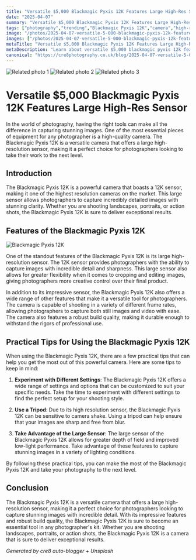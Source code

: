 ```yaml
---
title: "Versatile $5,000 Blackmagic Pyxis 12K Features Large High-Res Sensor"
date: "2025-04-07"
summary: "Versatile $5,000 Blackmagic Pyxis 12K Features Large High-Res Sensor - A trending topic in photography."
tags: ["photography","trending","Blackmagic Pyxis 12K","camera","high-resolution sensor","versatile","large sensor","features","tripod","practical tips"]
image: "/photos/2025-04-07-versatile-5-000-blackmagic-pyxis-12k-features-large-high-res-sensor-1.jpg"
images: ["/photos/2025-04-07-versatile-5-000-blackmagic-pyxis-12k-features-large-high-res-sensor-1.jpg","/photos/2025-04-07-versatile-5-000-blackmagic-pyxis-12k-features-large-high-res-sensor-2.jpg","/photos/2025-04-07-versatile-5-000-blackmagic-pyxis-12k-features-large-high-res-sensor-3.jpg"]
metaTitle: "Versatile $5,000 Blackmagic Pyxis 12K Features Large High-Res Sensor | cre8 Photography"
metaDescription: "Learn about versatile $5,000 blackmagic pyxis 12k features large high-res sensor in photography with practical tips and insights."
canonical: "https://cre8photography.co.uk/blog/2025-04-07-versatile-5-000-blackmagic-pyxis-12k-features-large-high-res-sensor"
---
```



<div class="grid grid-cols-1 sm:grid-cols-2 md:grid-cols-3 gap-4">
  <img src="/photos/2025-04-07-versatile-5-000-blackmagic-pyxis-12k-features-large-high-res-sensor-1.jpg" alt="Related photo 1" class="w-full rounded-lg" />
<img src="/photos/2025-04-07-versatile-5-000-blackmagic-pyxis-12k-features-large-high-res-sensor-2.jpg" alt="Related photo 2" class="w-full rounded-lg" />
<img src="/photos/2025-04-07-versatile-5-000-blackmagic-pyxis-12k-features-large-high-res-sensor-3.jpg" alt="Related photo 3" class="w-full rounded-lg" />
</div>


# Versatile $5,000 Blackmagic Pyxis 12K Features Large High-Res Sensor

In the world of photography, having the right tools can make all the difference in capturing stunning images. One of the most essential pieces of equipment for any photographer is a high-quality camera. The Blackmagic Pyxis 12K is a versatile camera that offers a large high-resolution sensor, making it a perfect choice for photographers looking to take their work to the next level.

## Introduction

The Blackmagic Pyxis 12K is a powerful camera that boasts a 12K sensor, making it one of the highest resolution cameras on the market. This large sensor allows photographers to capture incredibly detailed images with stunning clarity. Whether you are shooting landscapes, portraits, or action shots, the Blackmagic Pyxis 12K is sure to deliver exceptional results.

## Features of the Blackmagic Pyxis 12K

![Blackmagic Pyxis 12K](/path/to/image)

One of the standout features of the Blackmagic Pyxis 12K is its large high-resolution sensor. The 12K sensor provides photographers with the ability to capture images with incredible detail and sharpness. This large sensor also allows for greater flexibility when it comes to cropping and editing images, giving photographers more creative control over their final product.

In addition to its impressive sensor, the Blackmagic Pyxis 12K also offers a wide range of other features that make it a versatile tool for photographers. The camera is capable of shooting in a variety of different frame rates, allowing photographers to capture both still images and video with ease. The camera also features a robust build quality, making it durable enough to withstand the rigors of professional use.

## Practical Tips for Using the Blackmagic Pyxis 12K

When using the Blackmagic Pyxis 12K, there are a few practical tips that can help you get the most out of this powerful camera. Here are some tips to keep in mind:

1. **Experiment with Different Settings**: The Blackmagic Pyxis 12K offers a wide range of settings and options that can be customized to suit your specific needs. Take the time to experiment with different settings to find the perfect setup for your shooting style.

2. **Use a Tripod**: Due to its high resolution sensor, the Blackmagic Pyxis 12K can be sensitive to camera shake. Using a tripod can help ensure that your images are sharp and free from blur.

3. **Take Advantage of the Large Sensor**: The large sensor of the Blackmagic Pyxis 12K allows for greater depth of field and improved low-light performance. Take advantage of these features to capture stunning images in a variety of lighting conditions.

By following these practical tips, you can make the most of the Blackmagic Pyxis 12K and take your photography to the next level.

## Conclusion

The Blackmagic Pyxis 12K is a versatile camera that offers a large high-resolution sensor, making it a perfect choice for photographers looking to capture stunning images with incredible detail. With its impressive features and robust build quality, the Blackmagic Pyxis 12K is sure to become an essential tool in any photographer's kit. Whether you are shooting landscapes, portraits, or action shots, the Blackmagic Pyxis 12K is a camera that is sure to deliver exceptional results.

*Generated by cre8 auto-blogger + Unsplash*
